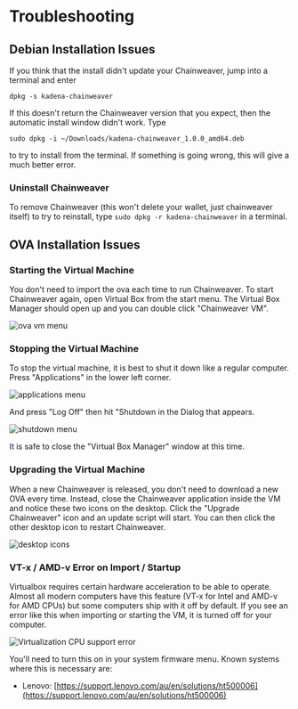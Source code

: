 # Troubleshooting

## Debian Installation Issues <a href="#debian-installation-issues" id="debian-installation-issues"></a>

If you think that the install didn't update your Chainweaver, jump into a terminal and enter

`dpkg -s kadena-chainweaver`

If this doesn't return the Chainweaver version that you expect, then the automatic install window didn't work. Type

`sudo dpkg -i ~/Downloads/kadena-chainweaver_1.0.0_amd64.deb`

to try to install from the terminal. If something is going wrong, this will give a much better error.

### **Uninstall Chainweaver**

To remove Chainweaver (this won't delete your wallet, just chainweaver itself) to try to reinstall, type `sudo dpkg -r kadena-chainweaver` in a terminal.

## OVA Installation Issues <a href="#ova-installation-issues" id="ova-installation-issues"></a>

### **Starting the Virtual Machine**

You don't need to import the ova each time to run Chainweaver. To start Chainweaver again, open Virtual Box from the start menu. The Virtual Box Manager should open up and you can double click "Chainweaver VM".

![ova vm menu](https://kadena-io.github.io/kadena-docs/assets/ova/ova\_startvm.png)

### **Stopping the Virtual Machine**

To stop the virtual machine, it is best to shut it down like a regular computer. Press "Applications" in the lower left corner.

![applications menu](https://kadena-io.github.io/kadena-docs/assets/ova/ova\_menu.png)

And press "Log Off" then hit "Shutdown in the Dialog that appears.

![shutdown menu](https://kadena-io.github.io/kadena-docs/assets/ova/ova\_shutdown.png)

It is safe to close the "Virtual Box Manager" window at this time.

### **Upgrading the Virtual Machine**

When a new Chainweaver is released, you don't need to download a new OVA every time. Instead, close the Chainweaver application inside the VM and notice these two icons on the desktop. Click the "Upgrade Chainweaver" icon and an update script will start. You can then click the other desktop icon to restart Chainweaver.

![desktop icons](https://kadena-io.github.io/kadena-docs/assets/ova/ova\_desktop.png)

### **VT-x / AMD-v Error on Import / Startup**

Virtualbox requires certain hardware acceleration to be able to operate. Almost all modern computers have this feature (VT-x for Intel and AMD-v for AMD CPUs) but some computers ship with it off by default. If you see an error like this when importing or starting the VM, it is turned off for your computer.

![Virtualization CPU support error](https://kadena-io.github.io/kadena-docs/assets/ova/ova\_vtx\_error.jpg)

You'll need to turn this on in your system firmware menu. Known systems where this is necessary are:

* Lenovo: [https://support.lenovo.com/au/en/solutions/ht500006](https://support.lenovo.com/au/en/solutions/ht500006)
